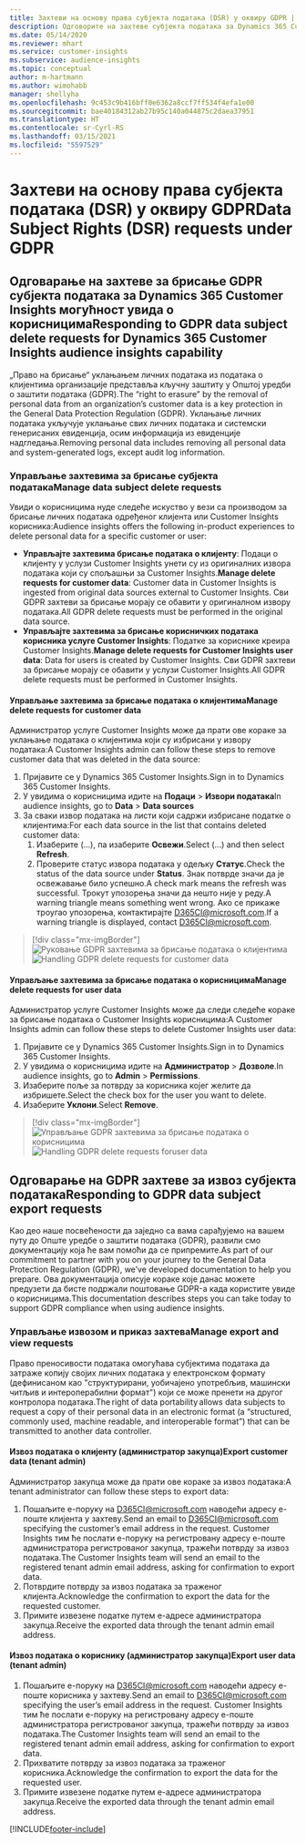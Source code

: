 ```yaml
---
title: Захтеви на основу права субјекта података (DSR) у оквиру GDPR | Microsoft Docs
description: Одговорите на захтеве субјекта података за Dynamics 365 Customer Insights могућност увида о корисницима.
ms.date: 05/14/2020
ms.reviewer: mhart
ms.service: customer-insights
ms.subservice: audience-insights
ms.topic: conceptual
author: m-hartmann
ms.author: wimohabb
manager: shellyha
ms.openlocfilehash: 9c453c9b416bff0e6362a8ccf7ff534f4efa1e00
ms.sourcegitcommit: bae40184312ab27b95c140a044875c2daea37951
ms.translationtype: HT
ms.contentlocale: sr-Cyrl-RS
ms.lasthandoff: 03/15/2021
ms.locfileid: "5597529"
---
```

# <a name="data-subject-rights-dsr-requests-under-gdpr"></a><span data-ttu-id="4ce56-103">Захтеви на основу права субјекта података (DSR) у оквиру GDPR</span><span class="sxs-lookup"><span data-stu-id="4ce56-103">Data Subject Rights (DSR) requests under GDPR</span></span>

## <a name="responding-to-gdpr-data-subject-delete-requests-for-dynamics-365-customer-insights-audience-insights-capability"></a><span data-ttu-id="4ce56-104">Одговарање на захтеве за брисање GDPR субјекта података за Dynamics 365 Customer Insights могућност увида о корисницима</span><span class="sxs-lookup"><span data-stu-id="4ce56-104">Responding to GDPR data subject delete requests for Dynamics 365 Customer Insights audience insights capability</span></span>

<span data-ttu-id="4ce56-105">„Право на брисање“ уклањањем личних података из података о клијентима организације представља кључну заштиту у Општој уредби о заштити података (GDPR).</span><span class="sxs-lookup"><span data-stu-id="4ce56-105">The “right to erasure” by the removal of personal data from an organization’s customer data is a key protection in the General Data Protection Regulation (GDPR).</span></span> <span data-ttu-id="4ce56-106">Уклањање личних података укључује уклањање свих личних података и системски генерисаних евиденција, осим информација из евиденције надгледања.</span><span class="sxs-lookup"><span data-stu-id="4ce56-106">Removing personal data includes removing all personal data and system-generated logs, except audit log information.</span></span>

### <a name="manage-data-subject-delete-requests"></a><span data-ttu-id="4ce56-107">Управљање захтевима за брисање субјекта података</span><span class="sxs-lookup"><span data-stu-id="4ce56-107">Manage data subject delete requests</span></span>

<span data-ttu-id="4ce56-108">Увиди о корисницима нуде следеће искуство у вези са производом за брисање личних података одређеног клијента или Customer Insights корисника:</span><span class="sxs-lookup"><span data-stu-id="4ce56-108">Audience insights offers the following in-product experiences to delete personal data for a specific customer or user:</span></span>

- <span data-ttu-id="4ce56-109">**Управљајте захтевима брисање података о клијенту**: Подаци о клијенту у услузи Customer Insights унети су из оригиналних извора података који су спољашњи за Customer Insights.</span><span class="sxs-lookup"><span data-stu-id="4ce56-109">**Manage delete requests for customer data**: Customer data in Customer Insights is ingested from original data sources external to Customer Insights.</span></span> <span data-ttu-id="4ce56-110">Сви GDPR захтеви за брисање морају се обавити у оригиналном извору података.</span><span class="sxs-lookup"><span data-stu-id="4ce56-110">All GDPR delete requests must be performed in the original data source.</span></span>
- <span data-ttu-id="4ce56-111">**Управљајте захтевима за брисање корисничких података корисника услуге Customer Insights**: Податке за кориснике креира Customer Insights.</span><span class="sxs-lookup"><span data-stu-id="4ce56-111">**Manage delete requests for Customer Insights user data**: Data for users is created by Customer Insights.</span></span> <span data-ttu-id="4ce56-112">Сви GDPR захтеви за брисање морају се обавити у услузи Customer Insights.</span><span class="sxs-lookup"><span data-stu-id="4ce56-112">All GDPR delete requests must be performed in Customer Insights.</span></span>

#### <a name="manage-delete-requests-for-customer-data"></a><span data-ttu-id="4ce56-113">Управљање захтевима за брисање података о клијентима</span><span class="sxs-lookup"><span data-stu-id="4ce56-113">Manage delete requests for customer data</span></span>

<span data-ttu-id="4ce56-114">Администратор услуге Customer Insights може да прати ове кораке за уклањање података о клијентима који су избрисани у извору података:</span><span class="sxs-lookup"><span data-stu-id="4ce56-114">A Customer Insights admin can follow these steps to remove customer data that was deleted in the data source:</span></span>

1. <span data-ttu-id="4ce56-115">Пријавите се у Dynamics 365 Customer Insights.</span><span class="sxs-lookup"><span data-stu-id="4ce56-115">Sign in to Dynamics 365 Customer Insights.</span></span>
2. <span data-ttu-id="4ce56-116">У увидима о корисницима идите на **Подаци** > **Извори података**</span><span class="sxs-lookup"><span data-stu-id="4ce56-116">In audience insights, go to **Data** > **Data sources**</span></span>
3. <span data-ttu-id="4ce56-117">За сваки извор података на листи који садржи избрисане податке о клијентима:</span><span class="sxs-lookup"><span data-stu-id="4ce56-117">For each data source in the list that contains deleted customer data:</span></span>
   1. <span data-ttu-id="4ce56-118">Изаберите (...), па изаберите **Освежи**.</span><span class="sxs-lookup"><span data-stu-id="4ce56-118">Select (...) and then select **Refresh**.</span></span>
   2. <span data-ttu-id="4ce56-119">Проверите статус извора података у одељку **Статус**.</span><span class="sxs-lookup"><span data-stu-id="4ce56-119">Check the status of the data source under **Status**.</span></span> <span data-ttu-id="4ce56-120">Знак потврде значи да је освежавање било успешно.</span><span class="sxs-lookup"><span data-stu-id="4ce56-120">A check mark means the refresh was successful.</span></span> <span data-ttu-id="4ce56-121">Трокут упозорења значи да нешто није у реду.</span><span class="sxs-lookup"><span data-stu-id="4ce56-121">A warning triangle means something went wrong.</span></span> <span data-ttu-id="4ce56-122">Ако се прикаже троугао упозорења, контактирајте D365CI@microsoft.com.</span><span class="sxs-lookup"><span data-stu-id="4ce56-122">If a warning triangle is displayed, contact D365CI@microsoft.com.</span></span>

> [!div class="mx-imgBorder"]
> <span data-ttu-id="4ce56-123">![Руковање GDPR захтевима за брисање података о клијентима](media/gdpr-data-sources.png "Руковање GDPR захтевима за брисање података о клијентима")</span><span class="sxs-lookup"><span data-stu-id="4ce56-123">![Handling GDPR delete requests for customer data](media/gdpr-data-sources.png "Handling GDPR delete requests for customer data")</span></span>

#### <a name="manage-delete-requests-for-user-data"></a><span data-ttu-id="4ce56-124">Управљање захтевима за брисање података о корисницима</span><span class="sxs-lookup"><span data-stu-id="4ce56-124">Manage delete requests for user data</span></span>

<span data-ttu-id="4ce56-125">Администратор услуге Customer Insights може да следи следеће кораке за брисање података о Customer Insights корисницима:</span><span class="sxs-lookup"><span data-stu-id="4ce56-125">A Customer Insights admin can follow these steps to delete Customer Insights user data:</span></span>

1. <span data-ttu-id="4ce56-126">Пријавите се у Dynamics 365 Customer Insights.</span><span class="sxs-lookup"><span data-stu-id="4ce56-126">Sign in to Dynamics 365 Customer Insights.</span></span>
2. <span data-ttu-id="4ce56-127">У увидима о корисницима идите на **Администратор** > **Дозволе**.</span><span class="sxs-lookup"><span data-stu-id="4ce56-127">In audience insights, go to **Admin** > **Permissions**.</span></span>
3. <span data-ttu-id="4ce56-128">Изаберите поље за потврду за корисника којег желите да избришете.</span><span class="sxs-lookup"><span data-stu-id="4ce56-128">Select the check box for the user you want to delete.</span></span>
4. <span data-ttu-id="4ce56-129">Изаберите **Уклони**.</span><span class="sxs-lookup"><span data-stu-id="4ce56-129">Select **Remove**.</span></span>

> [!div class="mx-imgBorder"]
> <span data-ttu-id="4ce56-130">![Управљање GDPR захтевима за брисање података о корисницима](media/gdpr-permissions.png "Управљање GDPR захтевима за брисање података о корисницима")</span><span class="sxs-lookup"><span data-stu-id="4ce56-130">![Handling GDPR delete requests foruser data](media/gdpr-permissions.png "Handling GDPR delete requests for user data")</span></span>

## <a name="responding-to-gdpr-data-subject-export-requests"></a><span data-ttu-id="4ce56-131">Одговарање на GDPR захтеве за извоз субјекта података</span><span class="sxs-lookup"><span data-stu-id="4ce56-131">Responding to GDPR data subject export requests</span></span>

<span data-ttu-id="4ce56-132">Као део наше посвећености да заједно са вама сарађујемо на вашем путу до Опште уредбе о заштити података (GDPR), развили смо документацију која ће вам помоћи да се припремите.</span><span class="sxs-lookup"><span data-stu-id="4ce56-132">As part of our commitment to partner with you on your journey to the General Data Protection Regulation (GDPR), we’ve developed documentation to help you prepare.</span></span> <span data-ttu-id="4ce56-133">Ова документација описује кораке које данас можете предузети да бисте подржали поштовање GDPR-а када користите увиде о корисницима.</span><span class="sxs-lookup"><span data-stu-id="4ce56-133">This documentation describes steps you can take today to support GDPR compliance when using audience insights.</span></span>

### <a name="manage-export-and-view-requests"></a><span data-ttu-id="4ce56-134">Управљање извозом и приказ захтева</span><span class="sxs-lookup"><span data-stu-id="4ce56-134">Manage export and view requests</span></span>

<span data-ttu-id="4ce56-135">Право преносивости података омогућава субјектима података да затраже копију својих личних података у електронском формату (дефинисаном као "структурирани, уобичајено употребљив, машински читљив и интероперабилни формат") који се може пренети на другог контролора података.</span><span class="sxs-lookup"><span data-stu-id="4ce56-135">The right of data portability allows data subjects to request a copy of their personal data in an electronic format (a “structured, commonly used, machine readable, and interoperable format”) that can be transmitted to another data controller.</span></span>

#### <a name="export-customer-data-tenant-admin"></a><span data-ttu-id="4ce56-136">Извоз података о клијенту (администратор закупца)</span><span class="sxs-lookup"><span data-stu-id="4ce56-136">Export customer data (tenant admin)</span></span>

<span data-ttu-id="4ce56-137">Администратор закупца може да прати ове кораке за извоз података:</span><span class="sxs-lookup"><span data-stu-id="4ce56-137">A tenant administrator can follow these steps to export data:</span></span>

1. <span data-ttu-id="4ce56-138">Пошаљите е-поруку на D365CI@microsoft.com наводећи адресу е-поште клијента у захтеву.</span><span class="sxs-lookup"><span data-stu-id="4ce56-138">Send an email to D365CI@microsoft.com specifying the customer’s email address in the request.</span></span> <span data-ttu-id="4ce56-139">Customer Insights тим ће послати е-поруку на регистровану адресу е-поште администратора регистрованог закупца, тражећи потврду за извоз података.</span><span class="sxs-lookup"><span data-stu-id="4ce56-139">The Customer Insights team will send an email to the registered tenant admin email address, asking for confirmation to export data.</span></span>
2. <span data-ttu-id="4ce56-140">Потврдите потврду за извоз података за траженог клијента.</span><span class="sxs-lookup"><span data-stu-id="4ce56-140">Acknowledge the confirmation to export the data for the requested customer.</span></span>
3. <span data-ttu-id="4ce56-141">Примите извезене податке путем е-адресе администратора закупца.</span><span class="sxs-lookup"><span data-stu-id="4ce56-141">Receive the exported data through the tenant admin email address.</span></span>

#### <a name="export-user-data-tenant-admin"></a><span data-ttu-id="4ce56-142">Извоз података о кориснику (администратор закупца)</span><span class="sxs-lookup"><span data-stu-id="4ce56-142">Export user data (tenant admin)</span></span>

1. <span data-ttu-id="4ce56-143">Пошаљите е-поруку на D365CI@microsoft.com наводећи адресу е-поште корисника у захтеву.</span><span class="sxs-lookup"><span data-stu-id="4ce56-143">Send an email to D365CI@microsoft.com specifying the user’s email address in the request.</span></span> <span data-ttu-id="4ce56-144">Customer Insights тим ће послати е-поруку на регистровану адресу е-поште администратора регистрованог закупца, тражећи потврду за извоз података.</span><span class="sxs-lookup"><span data-stu-id="4ce56-144">The Customer Insights team will send an email to the registered tenant admin email address, asking for confirmation to export data.</span></span>
2. <span data-ttu-id="4ce56-145">Прихватите потврду за извоз података за траженог корисника.</span><span class="sxs-lookup"><span data-stu-id="4ce56-145">Acknowledge the confirmation to export the data for the requested user.</span></span>
3. <span data-ttu-id="4ce56-146">Примите извезене податке путем е-адресе администратора закупца.</span><span class="sxs-lookup"><span data-stu-id="4ce56-146">Receive the exported data through the tenant admin email address.</span></span>


[!INCLUDE[footer-include](../includes/footer-banner.md)]